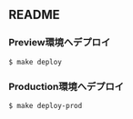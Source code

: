 ## README

### Preview環境へデプロイ

```
$ make deploy
```

### Production環境へデプロイ

```
$ make deploy-prod
```
